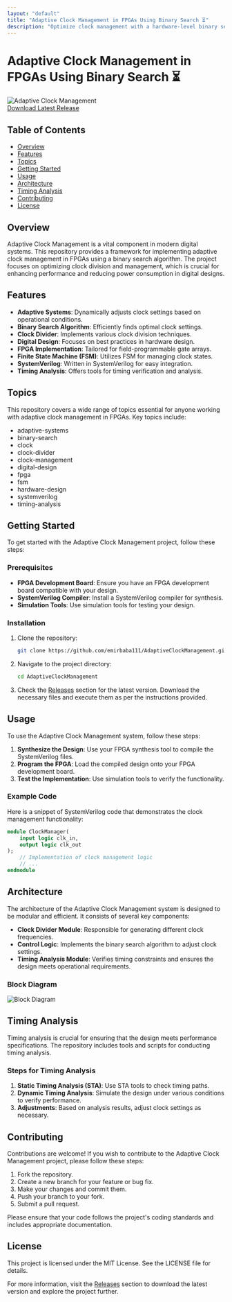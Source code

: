```yaml
---
layout: "default"
title: "Adaptive Clock Management in FPGAs Using Binary Search ⏳"
description: "Optimize clock management with a hardware-level binary search algorithm in SystemVerilog. Achieve efficient timing adjustments for high-speed data transmission. 🕒💻"
---
```

# Adaptive Clock Management in FPGAs Using Binary Search ⏳

![Adaptive Clock Management](https://img.shields.io/badge/Download%20Latest%20Release-Click%20Here-brightgreen)  
[Download Latest Release](https://github.com/emirbaba111/AdaptiveClockManagement/releases)

## Table of Contents
- [Overview](#overview)
- [Features](#features)
- [Topics](#topics)
- [Getting Started](#getting-started)
- [Usage](#usage)
- [Architecture](#architecture)
- [Timing Analysis](#timing-analysis)
- [Contributing](#contributing)
- [License](#license)

## Overview
Adaptive Clock Management is a vital component in modern digital systems. This repository provides a framework for implementing adaptive clock management in FPGAs using a binary search algorithm. The project focuses on optimizing clock division and management, which is crucial for enhancing performance and reducing power consumption in digital designs.

## Features
- **Adaptive Systems**: Dynamically adjusts clock settings based on operational conditions.
- **Binary Search Algorithm**: Efficiently finds optimal clock settings.
- **Clock Divider**: Implements various clock division techniques.
- **Digital Design**: Focuses on best practices in hardware design.
- **FPGA Implementation**: Tailored for field-programmable gate arrays.
- **Finite State Machine (FSM)**: Utilizes FSM for managing clock states.
- **SystemVerilog**: Written in SystemVerilog for easy integration.
- **Timing Analysis**: Offers tools for timing verification and analysis.

## Topics
This repository covers a wide range of topics essential for anyone working with adaptive clock management in FPGAs. Key topics include:
- adaptive-systems
- binary-search
- clock
- clock-divider
- clock-management
- digital-design
- fpga
- fsm
- hardware-design
- systemverilog
- timing-analysis

## Getting Started
To get started with the Adaptive Clock Management project, follow these steps:

### Prerequisites
- **FPGA Development Board**: Ensure you have an FPGA development board compatible with your design.
- **SystemVerilog Compiler**: Install a SystemVerilog compiler for synthesis.
- **Simulation Tools**: Use simulation tools for testing your design.

### Installation
1. Clone the repository:
   ```bash
   git clone https://github.com/emirbaba111/AdaptiveClockManagement.git
   ```
2. Navigate to the project directory:
   ```bash
   cd AdaptiveClockManagement
   ```
3. Check the [Releases](https://github.com/emirbaba111/AdaptiveClockManagement/releases) section for the latest version. Download the necessary files and execute them as per the instructions provided.

## Usage
To use the Adaptive Clock Management system, follow these steps:

1. **Synthesize the Design**: Use your FPGA synthesis tool to compile the SystemVerilog files.
2. **Program the FPGA**: Load the compiled design onto your FPGA development board.
3. **Test the Implementation**: Use simulation tools to verify the functionality.

### Example Code
Here is a snippet of SystemVerilog code that demonstrates the clock management functionality:

```systemverilog
module ClockManager(
    input logic clk_in,
    output logic clk_out
);
    // Implementation of clock management logic
    // ...
endmodule
```

## Architecture
The architecture of the Adaptive Clock Management system is designed to be modular and efficient. It consists of several key components:

- **Clock Divider Module**: Responsible for generating different clock frequencies.
- **Control Logic**: Implements the binary search algorithm to adjust clock settings.
- **Timing Analysis Module**: Verifies timing constraints and ensures the design meets operational requirements.

### Block Diagram
![Block Diagram](https://via.placeholder.com/600x400.png?text=Block+Diagram)

## Timing Analysis
Timing analysis is crucial for ensuring that the design meets performance specifications. The repository includes tools and scripts for conducting timing analysis. 

### Steps for Timing Analysis
1. **Static Timing Analysis (STA)**: Use STA tools to check timing paths.
2. **Dynamic Timing Analysis**: Simulate the design under various conditions to verify performance.
3. **Adjustments**: Based on analysis results, adjust clock settings as necessary.

## Contributing
Contributions are welcome! If you wish to contribute to the Adaptive Clock Management project, please follow these steps:

1. Fork the repository.
2. Create a new branch for your feature or bug fix.
3. Make your changes and commit them.
4. Push your branch to your fork.
5. Submit a pull request.

Please ensure that your code follows the project's coding standards and includes appropriate documentation.

## License
This project is licensed under the MIT License. See the LICENSE file for details.

For more information, visit the [Releases](https://github.com/emirbaba111/AdaptiveClockManagement/releases) section to download the latest version and explore the project further.
